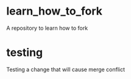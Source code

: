 # learn_how_to_fork
A repository to learn how to fork

# testing
Testing a change that will cause merge conflict
